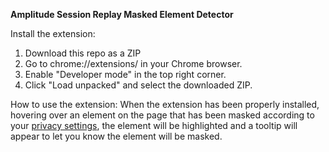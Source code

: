 **Amplitude Session Replay Masked Element Detector**

Install the extension:
1. Download this repo as a ZIP
2. Go to chrome://extensions/ in your Chrome browser.
3. Enable "Developer mode" in the top right corner.
4. Click "Load unpacked" and select the downloaded ZIP.

How to use the extension:
When the extension has been properly installed, hovering over an element on the page that has been masked according to your [privacy settings](https://amplitude.com/docs/session-replay/manage-privacy-settings-for-session-replay), the element will be highlighted and a tooltip will appear to let you know the element will be masked.  
